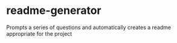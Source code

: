 # readme-generator
Prompts a series of questions and automatically creates a readme appropriate for the project
